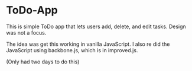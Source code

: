 ToDo-App
========

This is simple ToDo app that lets users add, delete, and edit tasks. Design was not a focus.

The idea was get this working in vanilla JavaScript. I also re did the JavaScript using backbone.js,
which is in improved.js.

(Only had two days to do this)
